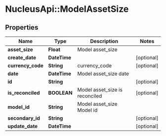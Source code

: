 # NucleusApi::ModelAssetSize

## Properties
Name | Type | Description | Notes
------------ | ------------- | ------------- | -------------
**asset_size** | **Float** | Model asset_size | 
**create_date** | **DateTime** |  | [optional] 
**currency_code** | **String** | currency_code | [optional] 
**date** | **DateTime** | Model asset_size date | 
**id** | **String** |  | [optional] 
**is_reconciled** | **BOOLEAN** | Model asset_size is reconciled | [optional] 
**model_id** | **String** | Model asset_size Model id | 
**secondary_id** | **String** |  | [optional] 
**update_date** | **DateTime** |  | [optional] 


